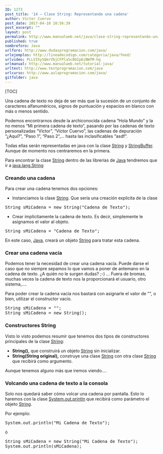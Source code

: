 ```yaml
---
ID: 1273
post_title: '14 – Clase String: Representando una cadena'
author: Víctor Cuervo
post_date: 2017-04-10 10:56:39
post_excerpt: ""
layout: post
permalink: http://www.manualweb.net/java/clase-string-representando-una-cadena/
published: true
nombreforo: Java
urlforo: http://www.dudasprogramacion.com/java/
urlejemplos: http://lineadecodigo.com/categoria/java/feed/
urlvideo: PLLVIhySQmrVbjCFPla5c0OIp6iNWfM-hq
urlmanual: http://www.manualweb.net/tutorial-java/
urltest: http://www.testprogramacion.com/java
urlcurso: http://www.aulaprogramacion.com/java/
gitfolder: java
---
```


[TOC]

Una cadena de texto no deja de ser más que la sucesión de un conjunto de caracteres alfanuméricos, signos de puntuación y espacios en blanco con más o menos sentido.

<p class="texto">
  Podemos encontrarnos desde la archiconocida cadena “Hola Mundo” y la no menos “Mi primera cadena de texto”, pasando por las cadenas de texto personalizadas “Víctor”, “Víctor Cuervo”, las cadenas de depuración “¿Aquí?”, “Paso 1”, “Paso 2”,... hasta las inclasificables “asdf”.
</p>

<p class="texto">
  Todas ellas serán representadas en java con la clase <a title="String" href="http://www.w3api.com/wiki/Java:String">String</a> y <a title="StringBuffer" href="http://www.w3api.com/wiki/Java:StringBuffer">StringBuffer</a>. Aunque de momento nos centraremos en la primera.
</p>

<p class="texto">
  Para encontrar la clase <a title="String" href="http://www.w3api.com/wiki/Java:String">String</a> dentro de las librerías de <a title="Java" href="http://www.manualweb.net/tutorial-java/">Java</a> tendremos que ir a <span class="codigo"><a title="java.lang.String" href="http://www.w3api.com/wiki/Categor%C3%ADa:Java_Lang">java.lang.String</a></span>
</p>

### Creando una cadena

<p class="texto">
  Para crear una cadena tenemos dos opciones:
</p>

*   Instanciamos la clase [String][1]. Que sería una creación explicita de la clase

<pre>String sMiCadena = new String("Cadena de Texto");</pre>

*   Crear implícitamente la cadena de texto. Es decir, simplemente le asignamos el valor al objeto.

<pre>String sMiCadena = "Cadena de Texto";</pre>

<p class="texto">
  En este caso, <a title="Java" href="http://www.manualweb.net/tutorial-java/">Java</a>, creará un objeto <a title="String" href="http://www.w3api.com/wiki/Java:String">String</a> para tratar esta cadena.
</p>

### Crear una cadena vacía

<p class="texto">
  Podemos tener la necesidad de crear una cadena vacía. Puede darse el caso que no siempre sepamos lo que vamos a poner de antemano en la cadena de texto. ¿A quién no le surgen dudas? ;-) ... Fuera de bromas, muchas veces la cadena de texto nos la proporcionará el usuario, otro sistema,....
</p>

<p class="texto">
  Para poder crear la cadena vacía nos bastará con asignarle el valor de "", o bien, utilizar el constructor vacío.
</p>

<pre>String sMiCadena = "";
String sMiCadena = new String();</pre>

### Constructores String

<p class="texto">
  Visto lo visto podemos resumir que tenemos dos tipos de constructores principales de la clase <a title="String" href="http://www.w3api.com/wiki/Java:String">String</a>:
</p>

*   **String(),** <span style="font-weight: normal">q</span><span style="font-weight: normal">ue construirá un objeto <a title="String" href="http://www.w3api.com/wiki/Java:String">String</a> sin inicializar.</span>
*   **String(String original),** <span style="font-weight: normal">construye una clase <a title="String" href="http://www.w3api.com/wiki/Java:String">String</a> con otra clase <a title="String" href="http://www.w3api.com/wiki/Java:String">String</a> que recibirá como argumento.</span>

<p class="texto">
  Aunque tenemos alguno más que iremos viendo....
</p>

### Volcando una cadena de texto a la consola

<p class="texto">
  Solo nos quedará saber cómo volcar una cadena por pantalla. Esto lo haremos con la clase <span class="codigo"><a title="System.out" href="http://www.w3api.com/wiki/Java:System.out">System.out.println</a></span> que recibirá como parámetro el objeto <a title="String" href="http://www.w3api.com/wiki/Java:String">String</a>.
</p>

<p class="texto">
  Por ejemplo:
</p>

<pre>System.out.println("Mi Cadena de Texto");</pre>

<p class="texto">
  ó
</p>

<pre>String sMiCadena = new String("Mi Cadena de Texto");
System.out.println(sMiCadena);</pre>

 [1]: http://www.w3api.com/wiki/Java:String "String"
